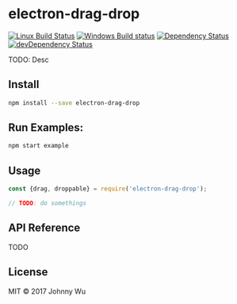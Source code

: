 # electron-drag-drop

[![Linux Build Status](https://travis-ci.org/electron-utils/electron-drag-drop.svg?branch=master)](https://travis-ci.org/electron-utils/electron-drag-drop)
[![Windows Build status](https://ci.appveyor.com/api/projects/status/ym6vcqcpqmv3dd34?svg=true)](https://ci.appveyor.com/project/jwu/electron-drag-drop)
[![Dependency Status](https://david-dm.org/electron-utils/electron-drag-drop.svg)](https://david-dm.org/electron-utils/electron-drag-drop)
[![devDependency Status](https://david-dm.org/electron-utils/electron-drag-drop/dev-status.svg)](https://david-dm.org/electron-utils/electron-drag-drop#info=devDependencies)

TODO: Desc

## Install

```bash
npm install --save electron-drag-drop
```

## Run Examples:

```bash
npm start example
```

## Usage

```javascript
const {drag, droppable} = require('electron-drag-drop');

// TODO: do somethings
```

## API Reference

TODO

## License

MIT © 2017 Johnny Wu
